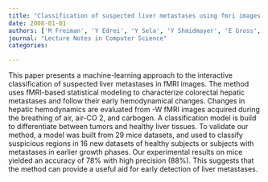 ```yaml
---
title: "Classification of suspected liver metastases using fmri images: a machine learning approach"
date: 2008-01-01
authors: ['M Freiman', 'Y Edrei', 'Y Sela', 'Y Shmidmayer', 'E Gross', 'L Joskowicz', 'R Abramovitch']
journal: "Lecture Notes in Computer Science"
categories:

---
```

 This paper presents a machine-learning approach to the interactive classification of suspected liver metastases in fMRI images. The method uses fMRI-based statistical modeling to characterize colorectal hepatic metastases and follow their early hemodynamical changes. Changes in hepatic hemodynamics are evaluated from -W fMRI images acquired during the breathing of air, air-CO 2, and carbogen. A classification model is build to differentiate between tumors and healthy liver tissues. To validate our method, a model was built from 29 mice datasets, and used to classify suspicious regions in 16 new datasets of healthy subjects or subjects with metastases in earlier growth phases. Our experimental results on mice yielded an accuracy of 78% with high precision (88%). This suggests that the method can provide a useful aid for early detection of liver metastases.
        